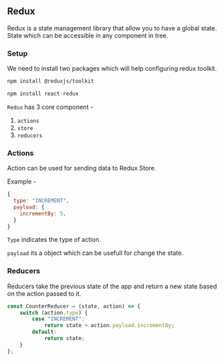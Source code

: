 ## Redux

Redux is a state management library that allow you to have a global state. State which can be accessible in any component in tree.

### Setup

We need to install two packages which will help configuring redux toolkit.

```bash
npm install @reduxjs/toolkit
```

```bash
npm install react-redux
```

`Redux` has 3 core component -

1. `actions`
2. `store`
3. `reducers`

### Actions

Action can be used for sending data to Redux Store.

Example -

```js
{
  type: "INCREMENT",
  payload: {
    incrementBy: 5,
  }
}
```

`Type` indicates the type of action.

`payload` its a object which can be usefull for change the state.

### Reducers

Reducers take the previous state of the app and return a new state based on the action passed to it.

```js
const CounterReducer = (state, action) => {
	switch (action.type) {
		case "INCREMENT":
			return state + action.payload.incrementBy;
		default:
			return state;
	}
};
```

